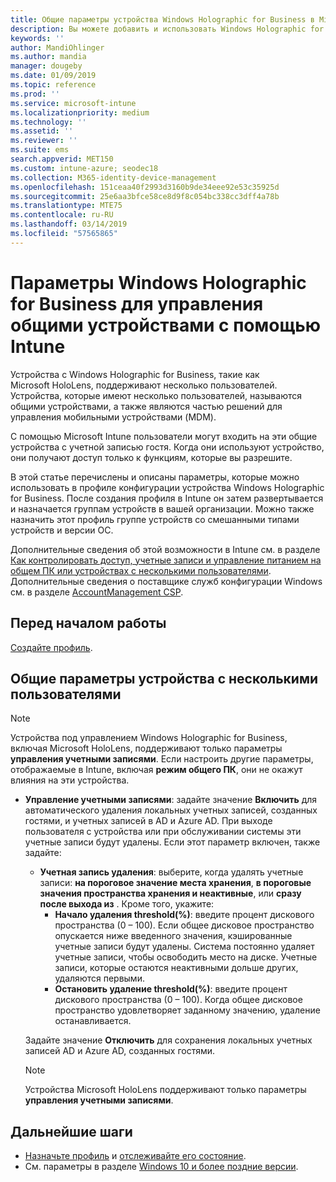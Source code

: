 ```yaml
---
title: Общие параметры устройства Windows Holographic for Business в Microsoft Intune — Azure | Документация Майкрософт
description: Вы можете добавить и использовать Windows Holographic for Business для настройки устройств, которые находятся в совместном доступе или используются несколькими пользователями в Microsoft Intune. См. список параметров управления учетными записями и их функций на устройствах, включая Microsoft HoloLens.
keywords: ''
author: MandiOhlinger
ms.author: mandia
manager: dougeby
ms.date: 01/09/2019
ms.topic: reference
ms.prod: ''
ms.service: microsoft-intune
ms.localizationpriority: medium
ms.technology: ''
ms.assetid: ''
ms.reviewer: ''
ms.suite: ems
search.appverid: MET150
ms.custom: intune-azure; seodec18
ms.collection: M365-identity-device-management
ms.openlocfilehash: 151ceaa40f2993d3160b9de34eee92e53c35925d
ms.sourcegitcommit: 25e6aa3bfce58ce8d9f8c054bc338cc3dff4a78b
ms.translationtype: MTE75
ms.contentlocale: ru-RU
ms.lasthandoff: 03/14/2019
ms.locfileid: "57565865"
---
```

# <a name="windows-holographic-for-business-settings-to-manage-shared-devices-using-intune"></a>Параметры Windows Holographic for Business для управления общими устройствами с помощью Intune

Устройства с Windows Holographic for Business, такие как Microsoft HoloLens, поддерживают несколько пользователей. Устройства, которые имеют несколько пользователей, называются общими устройствами, а также являются частью решений для управления мобильными устройствами (MDM).

С помощью Microsoft Intune пользователи могут входить на эти общие устройства с учетной записью гостя. Когда они используют устройство, они получают доступ только к функциям, которые вы разрешите.

В этой статье перечислены и описаны параметры, которые можно использовать в профиле конфигурации устройства Windows Holographic for Business. После создания профиля в Intune он затем развертывается и назначается группам устройств в вашей организации. Можно также назначить этот профиль группе устройств со смешанными типами устройств и версии ОС.

Дополнительные сведения об этой возможности в Intune см. в разделе [Как контролировать доступ, учетные записи и управление питанием на общем ПК или устройствах с несколькими пользователями](shared-user-device-settings.md). Дополнительные сведения о поставщике служб конфигурации Windows см. в разделе [AccountManagement CSP](https://docs.microsoft.com/windows/client-management/mdm/accountmanagement-csp).

## <a name="before-your-begin"></a>Перед началом работы

[Создайте профиль](shared-user-device-settings.md).

## <a name="shared-multi-user-device-settings"></a>Общие параметры устройства с несколькими пользователями

> [!NOTE]
> Устройства под управлением Windows Holographic for Business, включая Microsoft HoloLens, поддерживают только параметры **управления учетными записями**. Если настроить другие параметры, отображаемые в Intune, включая **режим общего ПК**, они не окажут влияния на эти устройства.

- **Управление учетными записями**: задайте значение **Включить** для автоматического удаления локальных учетных записей, созданных гостями, и учетных записей в AD и Azure AD. При выходе пользователя с устройства или при обслуживании системы эти учетные записи будут удалены. Если этот параметр включен, также задайте:
  - **Учетная запись удаления**: выберите, когда удалять учетные записи: **на пороговое значение места хранения**, **в пороговые значения пространства хранения и неактивные**, или **сразу после выхода из** . Кроме того, укажите:
    - **Начало удаления threshold(%)**: введите процент дискового пространства (0 – 100). Если общее дисковое пространство опускается ниже введенного значения, кэшированные учетные записи будут удалены. Система постоянно удаляет учетные записи, чтобы освободить место на диске. Учетные записи, которые остаются неактивными дольше других, удаляются первыми.
    - **Остановить удаление threshold(%)**: введите процент дискового пространства (0 – 100). Когда общее дисковое пространство удовлетворяет заданному значению, удаление останавливается.

  Задайте значение **Отключить** для сохранения локальных учетных записей AD и Azure AD, созданных гостями.

  > [!NOTE]
  > Устройства Microsoft HoloLens поддерживают только параметры **управления учетными записями**.

## <a name="next-steps"></a>Дальнейшие шаги

- [Назначьте профиль](device-profile-assign.md) и [отслеживайте его состояние](device-profile-monitor.md).
- См. параметры в разделе [Windows 10 и более поздние версии](shared-user-device-settings-windows.md).
